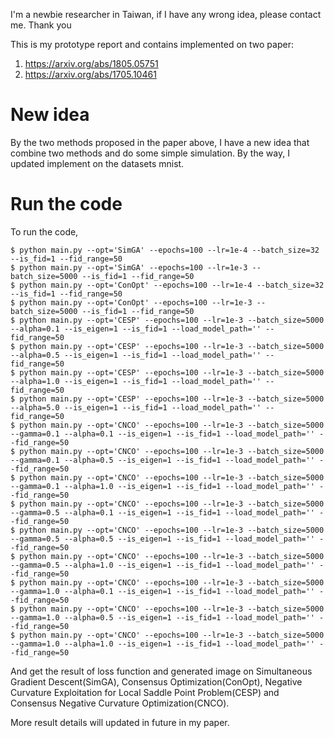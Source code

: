 I'm a newbie researcher in Taiwan, if I have any wrong idea, please contact me. Thank you

This is my prototype report and contains implemented on two paper:
  1. https://arxiv.org/abs/1805.05751
  2. https://arxiv.org/abs/1705.10461

# New idea

By the two methods proposed in the paper above, I have a new idea that combine two methods and do some simple simulation. By the way, I updated implement on the datasets mnist.

# Run the code
To run the code, 

``` console
$ python main.py --opt='SimGA' --epochs=100 --lr=1e-4 --batch_size=32 --is_fid=1 --fid_range=50
$ python main.py --opt='SimGA' --epochs=100 --lr=1e-3 --batch_size=5000 --is_fid=1 --fid_range=50
$ python main.py --opt='ConOpt' --epochs=100 --lr=1e-4 --batch_size=32 --is_fid=1 --fid_range=50
$ python main.py --opt='ConOpt' --epochs=100 --lr=1e-3 --batch_size=5000 --is_fid=1 --fid_range=50
$ python main.py --opt='CESP' --epochs=100 --lr=1e-3 --batch_size=5000 --alpha=0.1 --is_eigen=1 --is_fid=1 --load_model_path='' --fid_range=50
$ python main.py --opt='CESP' --epochs=100 --lr=1e-3 --batch_size=5000 --alpha=0.5 --is_eigen=1 --is_fid=1 --load_model_path='' --fid_range=50
$ python main.py --opt='CESP' --epochs=100 --lr=1e-3 --batch_size=5000 --alpha=1.0 --is_eigen=1 --is_fid=1 --load_model_path='' --fid_range=50 
$ python main.py --opt='CESP' --epochs=100 --lr=1e-3 --batch_size=5000 --alpha=5.0 --is_eigen=1 --is_fid=1 --load_model_path='' --fid_range=50
$ python main.py --opt='CNCO' --epochs=100 --lr=1e-3 --batch_size=5000 --gamma=0.1 --alpha=0.1 --is_eigen=1 --is_fid=1 --load_model_path='' --fid_range=50
$ python main.py --opt='CNCO' --epochs=100 --lr=1e-3 --batch_size=5000 --gamma=0.1 --alpha=0.5 --is_eigen=1 --is_fid=1 --load_model_path='' --fid_range=50
$ python main.py --opt='CNCO' --epochs=100 --lr=1e-3 --batch_size=5000 --gamma=0.1 --alpha=1.0 --is_eigen=1 --is_fid=1 --load_model_path='' --fid_range=50
$ python main.py --opt='CNCO' --epochs=100 --lr=1e-3 --batch_size=5000 --gamma=0.5 --alpha=0.1 --is_eigen=1 --is_fid=1 --load_model_path='' --fid_range=50
$ python main.py --opt='CNCO' --epochs=100 --lr=1e-3 --batch_size=5000 --gamma=0.5 --alpha=0.5 --is_eigen=1 --is_fid=1 --load_model_path='' --fid_range=50
$ python main.py --opt='CNCO' --epochs=100 --lr=1e-3 --batch_size=5000 --gamma=0.5 --alpha=1.0 --is_eigen=1 --is_fid=1 --load_model_path='' --fid_range=50
$ python main.py --opt='CNCO' --epochs=100 --lr=1e-3 --batch_size=5000 --gamma=1.0 --alpha=0.1 --is_eigen=1 --is_fid=1 --load_model_path='' --fid_range=50
$ python main.py --opt='CNCO' --epochs=100 --lr=1e-3 --batch_size=5000 --gamma=1.0 --alpha=0.5 --is_eigen=1 --is_fid=1 --load_model_path='' --fid_range=50
$ python main.py --opt='CNCO' --epochs=100 --lr=1e-3 --batch_size=5000 --gamma=1.0 --alpha=1.0 --is_eigen=1 --is_fid=1 --load_model_path='' --fid_range=50
```

And get the result of loss function and generated image on Simultaneous Gradient Descent(SimGA), Consensus Optimization(ConOpt), Negative Curvature Exploitation for Local Saddle Point Problem(CESP) and Consensus Negative Curvature Optimization(CNCO).

More result details will updated in future in my paper.
